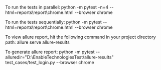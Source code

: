 To run the tests in parallel:
python -m pytest -n=4 --html=reports\report\chrome.html --browser chrome

To run the tests sequentially:
python -m pytest --html=reports\report\chrome.html --browser chrome

To view allure report, hit the following command in your project directory path:
allure serve allure-results

To generate allure report:
python -m pytest --alluredir="D:\EnableTechnologiesTest\allure-results" test_cases/test_login.py --browser chrome  




